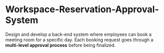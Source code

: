 # Workspace-Reservation-Approval-System
Design and develop a back-end system where employees can book a meeting room for a specific day.  Each booking request goes through a **multi-level approval process** before being finalized.  
